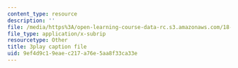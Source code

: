 ```yaml
---
content_type: resource
description: ''
file: /media/https%3A/open-learning-course-data-rc.s3.amazonaws.com/18-06-linear-algebra-spring-2010/9ef4d9c19eaec217a76e5aa8f33ca33e_osh80YCg_GM.srt
file_type: application/x-subrip
resourcetype: Other
title: 3play caption file
uid: 9ef4d9c1-9eae-c217-a76e-5aa8f33ca33e
---
```

